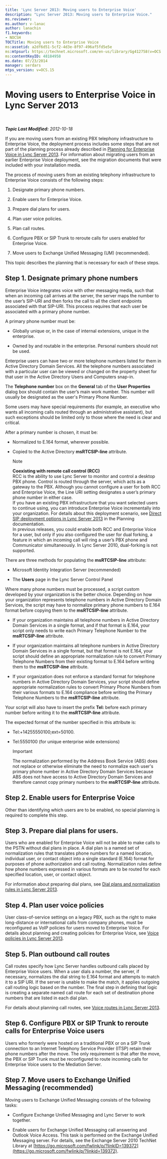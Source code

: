 ```yaml
---
title: 'Lync Server 2013: Moving users to Enterprise Voice'
description: "Lync Server 2013: Moving users to Enterprise Voice."
ms.reviewer: 
ms.author: v-lanac
author: lanachin
f1.keywords:
- NOCSH
TOCTitle: Moving users to Enterprise Voice
ms:assetid: a2df6d51-5cf2-4d3e-8f97-496af5fd5e5e
ms:mtpsurl: https://technet.microsoft.com/en-us/library/Gg412758(v=OCS.15)
ms:contentKeyID: 48184958
ms.date: 07/23/2014
manager: serdars
mtps_version: v=OCS.15
---
```


# Moving users to Enterprise Voice in Lync Server 2013

<div data-xmlns="http://www.w3.org/1999/xhtml">

<div class="topic" data-xmlns="http://www.w3.org/1999/xhtml" data-msxsl="urn:schemas-microsoft-com:xslt" data-cs="https://msdn.microsoft.com/">

<div data-asp="https://msdn2.microsoft.com/asp">



</div>

<div id="mainSection">

<div id="mainBody">

<span> </span>

_**Topic Last Modified:** 2012-10-18_

If you are moving users from an existing PBX telephony infrastructure to Enterprise Voice, the deployment process includes some steps that are not part of the planning process already described in [Planning for Enterprise Voice in Lync Server 2013](lync-server-2013-planning-for-enterprise-voice.md). For information about migrating users from an earlier Enterprise Voice deployment, see the migration documents that were included with your installation media.

The process of moving users from an existing telephony infrastructure to Enterprise Voice consists of the following steps:

1.  Designate primary phone numbers.

2.  Enable users for Enterprise Voice.

3.  Prepare dial plans for users.

4.  Plan user voice policies.

5.  Plan call routes.

6.  Configure PBX or SIP Trunk to reroute calls for users enabled for Enterprise Voice.

7.  Move users to Exchange Unified Messaging (UM) (recommended).

This topic describes the planning that is necessary for each of these steps.

<div>

## Step 1. Designate primary phone numbers

Enterprise Voice integrates voice with other messaging media, such that when an incoming call arrives at the server, the server maps the number to the user’s SIP-URI and then forks the call to all the client endpoints associated with that SIP-URI. This process requires that each user be associated with a primary phone number.

A primary phone number must be:

  - Globally unique or, in the case of internal extensions, unique in the enterprise.

  - Owned by and routable in the enterprise. Personal numbers should not be used.

Enterprise users can have two or more telephone numbers listed for them in Active Directory Domain Services. All the telephone numbers associated with a particular user can be viewed or changed on the property sheet for that user in the Active Directory Users and Computers snap-in.

The **Telephone number** box on the **General** tab of the **User Properties** dialog box should contain the user’s main work number. This number will usually be designated as the user's Primary Phone Number.

Some users may have special requirements (for example, an executive who wants all incoming calls routed through an administrative assistant), but such exceptions should be limited only to those where the need is clear and critical.

After a primary number is chosen, it must be:

  - Normalized to E.164 format, wherever possible.

  - Copied to the Active Directory **msRTCSIP-line** attribute.
    
    <div>
    

    > [!NOTE]  
    > <STRONG>Coexisting with remote call control (RCC)</STRONG><BR>RCC is the ability to use Lync Server to monitor and control a desktop PBX phone. Control is routed through the server, which acts as a gateway to the PBX. Although you cannot configure a user for both RCC and Enterprise Voice, the Line URI setting designates a user’s primary phone number in either case.<BR>If you have an existing PBX infrastructure that you want selected users to continue using, you can introduce Enterprise Voice incrementally into your organization. For details about this deployment scenario, see <A href="lync-server-2013-direct-sip-deployment-options.md">Direct SIP deployment options in Lync Server 2013</A> in the Planning documentation.<BR>In previous releases, you could enable both RCC and Enterprise Voice for a user, but only if you also configured the user for dual forking, a feature in which an incoming call will ring a user’s PBX phone and Communicator simultaneously. In Lync Server 2010, dual-forking is not supported.

    
    </div>

There are three methods for populating the **msRTCSIP-line** attribute:

  - Microsoft Identity Integration Server (recommended)

  - The **Users** page in the Lync Server Control Panel

Where many phone numbers must be processed, a script custom developed by your organization is the better choice. Depending on how your organization represents telephone numbers in Active Directory Domain Services, the script may have to normalize primary phone numbers to E.164 format before copying them to the **msRTCSIP-line** attribute.

  - If your organization maintains all telephone numbers in Active Directory Domain Services in a single format, and if that format is E.164, your script only needs to write each Primary Telephone Number to the **msRTCSIP-line** attribute.

  - If your organization maintains all telephone numbers in Active Directory Domain Services in a single format, but that format is not E.164, your script should define an appropriate normalization rule to convert Primary Telephone Numbers from their existing format to E.164 before writing them to the **msRTCSIP-line** attribute.

  - If your organization does not enforce a standard format for telephone numbers in Active Directory Domain Services, your script should define appropriate normalization rules to convert Primary Phone Numbers from their various formats to E.164 compliance before writing the Primary Telephone Numbers to the **msRTCSIP-line** attribute.

Your script will also have to insert the prefix **Tel:** before each primary number before writing it to the **msRTCSIP-line** attribute.

The expected format of the number specified in this attribute is:

  - Tel:+14255550100;ext=50100.

  - Tel:5550100 (for unique enterprise wide extensions)
    
    <div>
    

    > [!IMPORTANT]  
    > The normalization performed by the Address Book Service (ABS) does not replace or otherwise eliminate the need to normalize each user's primary phone number in Active Directory Domain Services because ABS does not have access to Active Directory Domain Services and therefore cannot copy primary numbers to the <STRONG>msRTCSIP-line</STRONG> attribute.

    
    </div>

</div>

<div>

## Step 2. Enable users for Enterprise Voice

Other than identifying which users are to be enabled, no special planning is required to complete this step.

</div>

<div>

## Step 3. Prepare dial plans for users.

Users who are enabled for Enterprise Voice will not be able to make calls to the PSTN without dial plans in place. A dial plan is a named set of normalization rules that translates phone numbers for a named location, individual user, or contact object into a single standard (E.164) format for purposes of phone authorization and call routing. Normalization rules define how phone numbers expressed in various formats are to be routed for each specified location, user, or contact object.

For information about preparing dial plans, see [Dial plans and normalization rules in Lync Server 2013](lync-server-2013-dial-plans-and-normalization-rules.md).

</div>

<div>

## Step 4. Plan user voice policies

User class-of-service settings on a legacy PBX, such as the right to make long-distance or international calls from company phones, must be reconfigured as VoIP policies for users moved to Enterprise Voice. For details about planning and creating policies for Enterprise Voice, see [Voice policies in Lync Server 2013](lync-server-2013-voice-policies.md).

</div>

<div>

## Step 5. Plan outbound call routes

Call routes specify how Lync Server handles outbound calls placed by Enterprise Voice users. When a user dials a number, the server, if necessary, normalizes the dial string to E.164 format and attempts to match it to a SIP URI. If the server is unable to make the match, it applies outgoing call routing logic based on the number. The final step in defining that logic is creating a separate named call route for each set of destination phone numbers that are listed in each dial plan.

For details about planning call routes, see [Voice routes in Lync Server 2013](lync-server-2013-voice-routes.md).

</div>

<div>

## Step 6. Configure PBX or SIP Trunk to reroute calls for Enterprise Voice users

Users who formerly were hosted on a traditional PBX or on a SIP Trunk connection to an Internet Telephony Service Provider (ITSP) retain their phone numbers after the move. The only requirement is that after the move, the PBX or SIP Trunk must be reconfigured to route incoming calls for Enterprise Voice users to the Mediation Server.

</div>

<div>

## Step 7. Move users to Exchange Unified Messaging (recommended)

Moving users to Exchange Unified Messaging consists of the following tasks:

  - Configure Exchange Unified Messaging and Lync Server to work together.

  - Enable users for Exchange Unified Messaging call answering and Outlook Voice Access. This task is performed on the Exchange Unified Messaging server. For details, see the Exchange Server 2010 TechNet Library at [https://go.microsoft.com/fwlink/p/?linkID=139372](https://go.microsoft.com/fwlink/p/?linkid=139372).

</div>

</div>

<span> </span>

</div>

</div>

</div>

